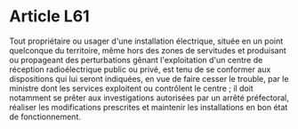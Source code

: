 # Article L61

Tout propriétaire ou usager d'une installation électrique, située en un point quelconque du territoire, même hors des zones de servitudes et produisant ou propageant des perturbations gênant l'exploitation d'un centre de réception radioélectrique public ou privé, est tenu de se conformer aux dispositions qui lui seront indiquées, en vue de faire cesser le trouble, par le ministre dont les services exploitent ou contrôlent le centre ; il doit notamment se prêter aux investigations autorisées par un arrêté préfectoral, réaliser les modifications prescrites et maintenir les installations en bon état de fonctionnement.